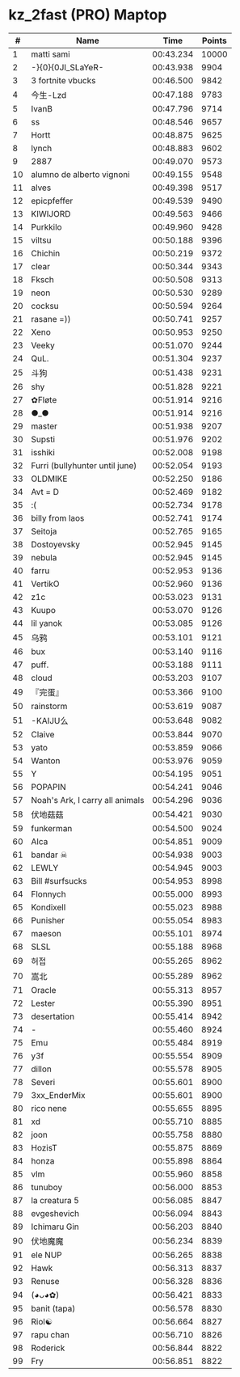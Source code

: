 # kz_2fast (PRO) Maptop

|  # | Name | Time | Points |
|-------------- | -------------- | -------------- | -------------- | 
| 1 | matti sami | 00:43.234 | 10000 | 
| 2 | -}{0}{0JI_SLaYeR- | 00:43.938 | 9904 | 
| 3 | 3 fortnite vbucks | 00:46.500 | 9842 | 
| 4 | 今生-Lzd | 00:47.188 | 9783 | 
| 5 | IvanB | 00:47.796 | 9714 | 
| 6 | ss | 00:48.546 | 9657 | 
| 7 | Hortt | 00:48.875 | 9625 | 
| 8 | lynch | 00:48.883 | 9602 | 
| 9 | 2887 | 00:49.070 | 9573 | 
| 10 | alumno de alberto vignoni | 00:49.155 | 9548 | 
| 11 | alves | 00:49.398 | 9517 | 
| 12 | epicpfeffer | 00:49.539 | 9490 | 
| 13 | KIWIJORD | 00:49.563 | 9466 | 
| 14 | Purkkilo | 00:49.960 | 9428 | 
| 15 | viltsu | 00:50.188 | 9396 | 
| 16 | Chichin | 00:50.219 | 9372 | 
| 17 | clear | 00:50.344 | 9343 | 
| 18 | Fksch | 00:50.508 | 9313 | 
| 19 | neon | 00:50.530 | 9289 | 
| 20 | cocksu | 00:50.594 | 9264 | 
| 21 | rasane =)) | 00:50.741 | 9257 | 
| 22 | Xeno | 00:50.953 | 9250 | 
| 23 | Veeky | 00:51.070 | 9244 | 
| 24 | QuL. | 00:51.304 | 9237 | 
| 25 | 斗狗 | 00:51.438 | 9231 | 
| 26 | shy | 00:51.828 | 9221 | 
| 27 | ✿Fløte | 00:51.914 | 9216 | 
| 28 | ●_● | 00:51.914 | 9216 | 
| 29 | master | 00:51.938 | 9207 | 
| 30 | Supsti | 00:51.976 | 9202 | 
| 31 | isshiki | 00:52.008 | 9198 | 
| 32 | Furri (bullyhunter until june) | 00:52.054 | 9193 | 
| 33 | OLDMIKE | 00:52.250 | 9186 | 
| 34 | Avt = D | 00:52.469 | 9182 | 
| 35 | :( | 00:52.734 | 9178 | 
| 36 | billy from laos | 00:52.741 | 9174 | 
| 37 | Seitoja | 00:52.765 | 9165 | 
| 38 | Dostoyevsky | 00:52.945 | 9145 | 
| 39 | nebula | 00:52.945 | 9145 | 
| 40 | farru | 00:52.953 | 9136 | 
| 41 | VertikO | 00:52.960 | 9136 | 
| 42 | z1c | 00:53.023 | 9131 | 
| 43 | Kuupo | 00:53.070 | 9126 | 
| 44 | lil yanok | 00:53.085 | 9126 | 
| 45 | 乌鸦 | 00:53.101 | 9121 | 
| 46 | bux | 00:53.140 | 9116 | 
| 47 | puff. | 00:53.188 | 9111 | 
| 48 | cloud | 00:53.203 | 9107 | 
| 49 | 『完蛋』 | 00:53.366 | 9100 | 
| 50 | rainstorm | 00:53.619 | 9087 | 
| 51 | -KAIJU么 | 00:53.648 | 9082 | 
| 52 | Claive | 00:53.844 | 9070 | 
| 53 | yato | 00:53.859 | 9066 | 
| 54 | Wanton | 00:53.976 | 9059 | 
| 55 | Y | 00:54.195 | 9051 | 
| 56 | POPAPIN | 00:54.241 | 9046 | 
| 57 | Noah's Ark, I carry all animals | 00:54.296 | 9036 | 
| 58 | 伏地菇菇 | 00:54.421 | 9030 | 
| 59 | funkerman | 00:54.500 | 9024 | 
| 60 | Alca | 00:54.851 | 9009 | 
| 61 | bandar ☠ | 00:54.938 | 9003 | 
| 62 | LEWLY | 00:54.945 | 9003 | 
| 63 | Bill #surfsucks | 00:54.953 | 8998 | 
| 64 | Flonnych | 00:55.000 | 8993 | 
| 65 | Kondixell | 00:55.023 | 8988 | 
| 66 | Punisher | 00:55.054 | 8983 | 
| 67 | maeson | 00:55.101 | 8974 | 
| 68 | SLSL | 00:55.188 | 8968 | 
| 69 | 허접 | 00:55.265 | 8962 | 
| 70 | 嵩北 | 00:55.289 | 8962 | 
| 71 | Oracle | 00:55.313 | 8957 | 
| 72 | Lester | 00:55.390 | 8951 | 
| 73 | desertation | 00:55.414 | 8942 | 
| 74 | - | 00:55.460 | 8924 | 
| 75 | Emu | 00:55.484 | 8919 | 
| 76 | y3f | 00:55.554 | 8909 | 
| 77 | dillon | 00:55.578 | 8905 | 
| 78 | Severi | 00:55.601 | 8900 | 
| 79 | 3xx_EnderMix | 00:55.601 | 8900 | 
| 80 | rico nene | 00:55.655 | 8895 | 
| 81 | xd | 00:55.710 | 8885 | 
| 82 | joon | 00:55.758 | 8880 | 
| 83 | HozisT | 00:55.875 | 8869 | 
| 84 | honza | 00:55.898 | 8864 | 
| 85 | vlm | 00:55.960 | 8858 | 
| 86 | tunuboy | 00:56.000 | 8853 | 
| 87 | la creatura 5 | 00:56.085 | 8847 | 
| 88 | evgeshevich | 00:56.094 | 8843 | 
| 89 | Ichimaru Gin | 00:56.203 | 8840 | 
| 90 | 伏地魔魔 | 00:56.234 | 8839 | 
| 91 | ele NUP | 00:56.265 | 8838 | 
| 92 | Hawk | 00:56.313 | 8837 | 
| 93 | Renuse | 00:56.328 | 8836 | 
| 94 | (◕ᴗ◕✿) | 00:56.421 | 8833 | 
| 95 | banit (tapa) | 00:56.578 | 8830 | 
| 96 | Riol☯ | 00:56.664 | 8827 | 
| 97 | rapu chan | 00:56.710 | 8826 | 
| 98 | Roderick | 00:56.844 | 8822 | 
| 99 | Fry | 00:56.851 | 8822 | 

